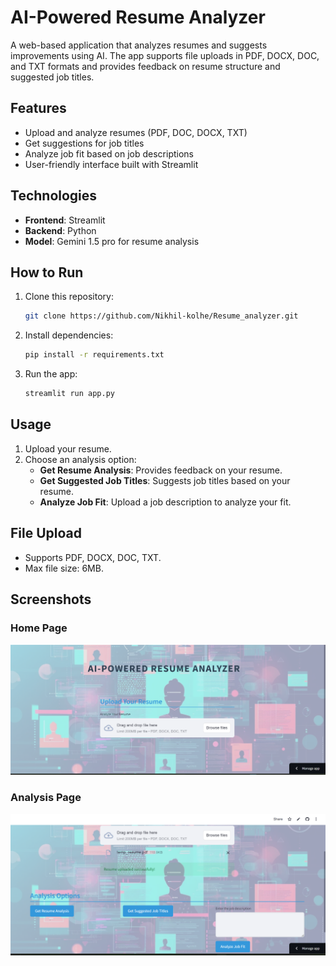 # AI-Powered Resume Analyzer

A web-based application that analyzes resumes and suggests improvements using AI. The app supports file uploads in PDF, DOCX, DOC, and TXT formats and provides feedback on resume structure and suggested job titles.

## Features
- Upload and analyze resumes (PDF, DOC, DOCX, TXT)
- Get suggestions for job titles
- Analyze job fit based on job descriptions
- User-friendly interface built with Streamlit

## Technologies
- **Frontend**: Streamlit
- **Backend**: Python
- **Model**: Gemini 1.5 pro for resume analysis

## How to Run
1. Clone this repository:
   ```bash
   git clone https://github.com/Nikhil-kolhe/Resume_analyzer.git
   ```
2. Install dependencies:
   ```bash
   pip install -r requirements.txt
   ```
3. Run the app:
   ```bash
   streamlit run app.py
   ```

## Usage
1. Upload your resume.
2. Choose an analysis option:
   - **Get Resume Analysis**: Provides feedback on your resume.
   - **Get Suggested Job Titles**: Suggests job titles based on your resume.
   - **Analyze Job Fit**: Upload a job description to analyze your fit.

## File Upload
- Supports PDF, DOCX, DOC, TXT.
- Max file size: 6MB.

## Screenshots

### Home Page
![Home Page](images/homepage.png)

### Analysis Page
![Analysis Page](images/analysis_page.png)
